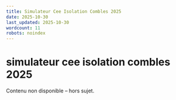 ```yaml
---
title: Simulateur Cee Isolation Combles 2025
date: 2025-10-30
last_updated: 2025-10-30
wordcount: 11
robots: noindex
---
```


# simulateur cee isolation combles 2025

Contenu non disponible – hors sujet.